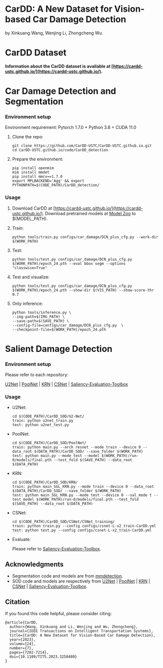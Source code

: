 # CarDD: A New Dataset for Vision-based Car Damage Detection

by Xinkuang Wang, Wenjing Li, Zhongcheng Wu.



# CarDD Dataset

**Information about the CarDD dataset is available at [https://cardd-ustc.github.io/](https://cardd-ustc.github.io/).**


# Car Damage Detection and Segmentation

### Environment setup

Environment requirement: Pytorch 1.7.0 + Python 3.8 + CUDA 11.0

1. Clone the repo:

    ```
    git clone https://github.com/CarDD-USTC/CarDD-USTC.github.io.git
	cd CarDD-USTC.github.io/code/CarDD_detection
    ```

2. Prepare the environment:

    ```
    pip install openmim
    mim install mmdet
    pip install mmcv==1.7.0
    export MPLBACKEND='Agg' && export PYTHONPATH=$(CODE_PATH)/CarDD_detection/
    ```

### Usage
1. Download CarDD at [https://cardd-ustc.github.io/](https://cardd-ustc.github.io/).
   Download pretrained models at [Model Zoo](https://github.com/open-mmlab/mmdetection/blob/master/docs/en/model_zoo.md) to $(MODEL_PATH).
   
 
2. Train:
    ```
    python tools/train.py configs/car_damage/DCN_plus_cfg.py --work-dir $(WORK_PATH)
    ```

3. Test:
    ```
    python tools/test.py configs/car_damage/DCN_plus_cfg.py $(WORK_PATH)/epoch_24.pth --eval bbox segm --options "classwise=True"
    ```

4. Test and visualize:
    ```
    python tools/test.py configs/car_damage/DCN_plus_cfg.py $(WORK_PATH)/epoch_24.pth --show-dir $(VIS_PATH) --show-score-thr 0.7
    ```
   
5. Only inference:
    ```
    python tools/inference.py \
    --img-path=$(IMG_PATH) \
    --save-path=$(SAVE_PATH) \
    --config-file=configs/car_damage/DCN_plus_cfg.py  \
    --checkpoint-file=$(WORK_PATH)/epoch_24.pth
    ```

# Salient Damage Detection

### Environment setup

Please refer to each repository:

[U2Net](https://github.com/xuebinqin/U-2-Net) 
| [PoolNet](https://github.com/backseason/PoolNet) 
| [KRN](https://github.com/bradleybin/Locate-Globally-Segment-locally-A-Progressive-Architecture-With-Knowledge-Review-Network-for-SOD) 
| [CSNet](https://github.com/ShangHua-Gao/SOD100K)
| [Saliency-Evaluation-Toolbox](https://github.com/jiwei0921/Saliency-Evaluation-Toolbox)

### Usage
- U2Net:
    ```
    cd $(CODE_PATH)/CarDD_SOD/U2-Net/
    train: python u2net_train.py
    test: python u2net_test.py
    ```

- PoolNet:
    ```
    cd $(CODE_PATH)/CarDD_SOD/PoolNet/
    train: python main.py --arch resnet --mode train --device 0 --data_root $(DATA_PATH)/CarDD_SOD/ --save_folder $(WORK_PATH)
    test: python main.py --mode test --model $(WORK_PATH)/run-0/models/final.pth --test_fold $(SAVE_PATH) --data_root $(DATA_PATH)
    ```
  
- KRN:
    ```
    cd $(CODE_PATH)/CarDD_SOD/KRN/
    train: python main_SGL_KRN.py --mode train --device 0 --data_root $(DATA_PATH)/CarDD_SOD/ --save_folder $(WORK_PATH)
    test: python main_SGL_KRN.py --mode test --device 0 --sal_mode t --test_model $(WORK_PATH)/run-0/models/final.pth --test_fold $(SAVE_PATH) --data_root $(DATA_PATH)
    ```
  
- CSNet:
    ```
    cd $(CODE_PATH)/CarDD_SOD/CSNet/CSNet_training/
    train: python train.py --config configs/csnet-L-x2_train-CarDD.yml
    test: python test.py --config configs/csnet-L-x2_train-CarDD.yml
    ```

- Evaluate:
    
    Please refer to [Saliency-Evaluation-Toolbox](https://github.com/jiwei0921/Saliency-Evaluation-Toolbox).

    
## Acknowledgments

* Segmentation code and models are from [mmdetection](https://github.com/open-mmlab/mmdetection).
* SOD code and models are respectively from [U2Net](https://github.com/xuebinqin/U-2-Net) 
| [PoolNet](https://github.com/backseason/PoolNet) 
| [KRN](https://github.com/bradleybin/Locate-Globally-Segment-locally-A-Progressive-Architecture-With-Knowledge-Review-Network-for-SOD) 
| [CSNet](https://github.com/ShangHua-Gao/SOD100K)
| [Saliency-Evaluation-Toolbox](https://github.com/jiwei0921/Saliency-Evaluation-Toolbox).


## Citation
If you found this code helpful, please consider citing: 
```
@article{CarDD,
  author={Wang, Xinkuang and Li, Wenjing and Wu, Zhongcheng},
  journal={IEEE Transactions on Intelligent Transportation Systems}, 
  title={CarDD: A New Dataset for Vision-Based Car Damage Detection}, 
  year={2023},
  volume={24},
  number={7},
  pages={7202-7214},
  doi={10.1109/TITS.2023.3258480}
}
```
